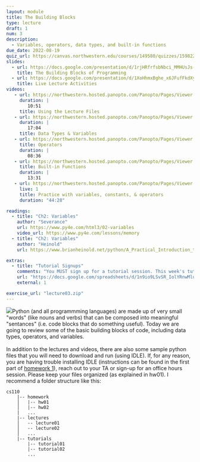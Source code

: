 ```yaml
---
layout: module
title: The Building Blocks
type: lecture
draft: 1
num: 3
description:
  - Variables, operators, data types, and built-in functions
due_date: 2022-08-19
quiz_url: https://canvas.northwestern.edu/courses/149580/quizzes/159822
slides:
  - url: https://docs.google.com/presentation/d/1rjHRfrfsbNbci_MMHUsJs-hodKI7_aczBGyoAKaRZrU/edit?usp=sharing
    title: The Building Blocks of Programming
  - url: https://docs.google.com/presentation/d/1XoHhmxBghe_x6JFufFkdXy7CvTFIivjOp-d9FoEMGZ8/edit?usp=sharing
    title: Live Lecture Activities
videos:
   - url: https://northwestern.hosted.panopto.com/Panopto/Pages/Viewer.aspx?id=5e8668ba-7ecd-406c-95a3-adab0002be9f
     duration: |
        10:51
     title: Using the Lecture Files
   - url: https://northwestern.hosted.panopto.com/Panopto/Pages/Viewer.aspx?id=51f44ad7-0088-450f-8c39-adab0002be00
     duration: |
        17:04
     title: Data Types & Variables
   - url: https://northwestern.hosted.panopto.com/Panopto/Pages/Viewer.aspx?id=3df68939-9ec8-4adb-9c21-adab0002c2b6
     title: Operators
     duration: |
        08:36
   - url: https://northwestern.hosted.panopto.com/Panopto/Pages/Viewer.aspx?id=ad65b34b-7ed1-4f50-a483-adab0002c20f
     title: Built-in Functions
     duration: |
        13:31
   - url: https://northwestern.hosted.panopto.com/Panopto/Pages/Viewer.aspx?id=4a328a1a-e767-405f-9689-adb000f6a564
     live: 1
     title: Practice with variables, constants, & operators
     duration: "44:28"

readings:
  - title: "Ch2: Variables"
    author: "Severance"
    url: https://www.py4e.com/html3/02-variables
    video_url: https://www.py4e.com/lessons/memory
  - title: "Ch2: Variables"
    author: "Heinold"
    url: https://www.brianheinold.net/python/A_Practical_Introduction_to_Python_Programming_Heinold.pdf

extras:
  - title: "Tutorial Signups"
    comments: "You MUST sign up for a tutorial session. This week's tutorial is mandatory."
    url: "https://docs.google.com/spreadsheets/d/1n9io9LSvSR_IolYRnwMluJ2Eq_qFN7uhGFRBMQVzvec/edit?usp=sharing"
    external: 1

exercise_url: "lecture03.zip"
---
```


<img class="module-image" src="/fall2022/assets/images/lectures/lecture_02_blocks.jpg" />Python (and all programmming languages) are made up of very small "words" (like nouns and verbs) that can be composed into meaningful "sentances" (i.e. code blocks that do something useful). Today we are going to review some of the basic building blocks of code, including data types, operators, and variables.<br><br>In addition to the lectures and videos, there are also some sample python files that you will need to download and run (using IDLE). If, for any reason, you are having trouble installing IDLE (instructions can be found in the first part of [homework 1](../assignments/hw1)), reach out to your TA or sign-up for an office hours session. Please keep your files organized (as explained in hw01). I recommend a folder structure like this:

```
cs110
    |-- homework
    │   |-- hw01
    │   |-- hw02
    |   ...
    |-- lectures
    │   -- lecture01
    │   -- lecture02
    │   ...
    |-- tutorials
        |-- tutorial01
        |-- tutorial02
        ...
```
